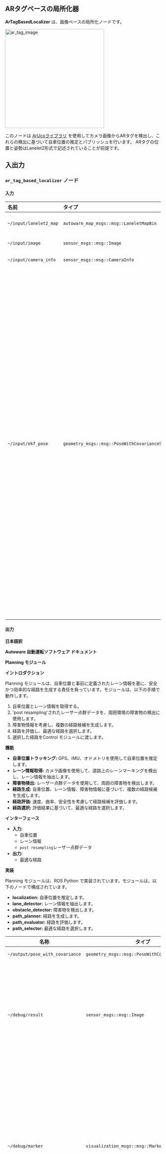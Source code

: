 ## ARタグベースの局所化器

**ArTagBasedLocalizer** は、画像ベースの局所化ノードです。

<img src="./doc_image/ar_tag_image.png" width="320px" alt="ar_tag_image">

このノードは [ArUcoライブラリ](https://index.ros.org/p/aruco/) を使用してカメラ画像からARタグを検出し、これらの検出に基づいて自車位置の推定とパブリッシュを行います。
ARタグの位置と姿勢はLanelet2形式で記述されていることが前提です。

## 入出力

### `ar_tag_based_localizer` ノード

#### 入力

| 名前                   | タイプ                                             | 説明                                                                                                                                                                                                                                                               |
| :--------------------- | :----------------------------------------------- | :------------------------------------------------------------------------------------------------------------------------------------------------------------------------------------------------------------------------------------------------------------------------ |
| `~/input/lanelet2_map` | `autoware_map_msgs::msg::LaneletMapBin`          | lanelet2のデータ                                                                                                                                                                                                                                                          |
| `~/input/image`        | `sensor_msgs::msg::Image`                        | カメラ画像                                                                                                                                                                                                                                                              |
| `~/input/camera_info`  | `sensor_msgs::msg::CameraInfo`                   | カメラ情報                                                                                                                                                                                                                                                               |
| `~/input/ekf_pose`     | `geometry_msgs::msg::PoseWithCovarianceStamped` | IMUによる修正が加えられていないEKFのPose。偽陽性をフィルタリングして検出されたARタグの妥当性を検証するために使用される。EKFのPoseとARタグによって検出されたPoseがある一定の時間的・空間的範囲内にある場合にのみ、ARタグによって検出されたPoseが有効と見なされパブリッシュされる。 |

#### 出力

**日本語訳**

**Autoware 自動運転ソフトウェア ドキュメント**

**Planning モジュール**

**イントロダクション**

Planning モジュールは、自車位置と事前に定義されたレーン情報を基に、安全かつ効率的な経路を生成する責任を負っています。モジュールは、以下の手順で動作します。

1. 自車位置とレーン情報を取得する。
2. 'post resampling'されたレーザー点群データを、周囲環境の障害物の検出に使用します。
3. 障害物情報を考慮し、複数の経路候補を生成します。
4. 経路を評価し、最適な経路を選択します。
5. 選択した経路をControl モジュールに渡します。

**機能**

* **自車位置トラッキング:** GPS、IMU、オドメトリを使用して自車位置を推定します。
* **レーン情報取得:** カメラ画像を使用して、道路上のレーンマーキングを検出し、レーン情報を抽出します。
* **障害物検出:** レーザー点群データを使用して、周囲の障害物を検出します。
* **経路生成:** 自車位置、レーン情報、障害物情報に基づいて、複数の経路候補を生成します。
* **経路評価:** 速度、曲率、安全性を考慮して経路候補を評価します。
* **経路選択:** 評価結果に基づいて、最適な経路を選択します。

**インターフェース**

* **入力:**
    * 自車位置
    * レーン情報
    * `post resampling`レーザー点群データ
* **出力:**
    * 最適な経路

**実装**

Planning モジュールは、ROS Python で実装されています。モジュールは、以下のノードで構成されています。

* **localization:** 自車位置を推定します。
* **lane_detector:** レーン情報を抽出します。
* **obstacle_detector:** 障害物を検出します。
* **path_planner:** 経路を生成します。
* **path_evaluator:** 経路を評価します。
* **path_selector:** 最適な経路を選択します。

| 名称                                | タイプ                                       | 説明                                                                                      |
| ---------------------------------- | ------------------------------------------- | ------------------------------------------------------------------------------------------- |
| `~/output/pose_with_covariance`       | `geometry_msgs::msg::PoseWithCovarianceStamped` | 推定 poses                                                                                   |
| `~/debug/result`                   | `sensor_msgs::msg::Image`                    | [デバッグトピック] マーカー検出の結果が入力画像に重ねた画像                             |
| `~/debug/marker`                   | `visualization_msgs::msg::MarkerArray`       | [デバッグトピック] ランドマークを薄型のボードとして Rviz で視覚化するために読み込まれる |
| `/tf`                                | `geometry_msgs::msg::TransformStamped`       | [デバッグトピック] カメラから検出されたタグへの TF                                       |
| `/diagnostics`                   | `diagnostic_msgs::msg::DiagnosticArray`        | 診断結果                                                                                    |

## パラメータ

{{ json_to_markdown("localization/autoware_landmark_based_localizer/autoware_ar_tag_based_localizer/schema/ar_tag_based_localizer.schema.json") }}

## 起動方法

Autowareを起動するときは、「`pose_source`」に「`artag`」を設定します。


```bash
ros2 launch autoware_launch ... \
    pose_source:=artag \
    ...
```

### Rosbag

#### [サンプル rosbag と地図 (AWSIM データ)](https://drive.google.com/file/d/1ZPsfDvOXFrMxtx7fb1W5sOXdAK1e71hY/view)

このデータは [AWSIM](https://tier4.github.io/AWSIM/) で作成されたシミュレーションデータです。基本的に、AR タグベースの自己位置推定は、このような一般道の走行を目的としたものではなく、狭い範囲での走行を目的としているため、最大走行速度は 15 km/h に設定されています。

各 AR タグが検出され始めるタイミングにより、推定値が大きく変化する可能性があることが知られています。

![sample_result_in_awsim](./doc_image/sample_result_in_awsim.png)

#### [サンプル rosbag と地図 (実世界データ)](https://drive.google.com/file/d/1VQCQ_qiEZpCMI3-z6SNs__zJ-4HJFQjx/view)

トピック名をリマップして再生してください。


```bash
ros2 bag play /path/to/ar_tag_based_localizer_sample_bag/ -r 0.5 -s sqlite3 \
     --remap /sensing/camera/front/image:=/sensing/camera/traffic_light/image_raw \
             /sensing/camera/front/image/info:=/sensing/camera/traffic_light/camera_info
```

このデータセットには、IMUデータの欠落などの問題が含まれており、全体的な精度は低いです。ARタグベースの自己位置推定を実行しても、真の軌跡との大きな差が認められます。

サンプルが実行およびプロットされたときの軌跡を下の画像に示します。

![sample_result](./doc_image/sample_result.png)

以下のプルリクエストのビデオも参考になるはずです。

<https://github.com/autowarefoundation/autoware.universe/pull/4347#issuecomment-1663155248>

## 原理

![principle](../doc_image/principle.png)

